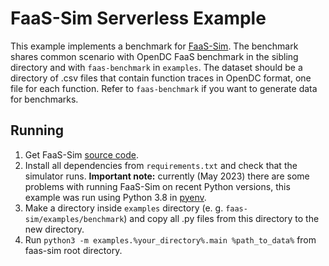 # FaaS-Sim Serverless Example
This example implements a benchmark for [FaaS-Sim](https://github.com/edgerun/faas-sim/tree/master). The benchmark shares common scenario with OpenDC FaaS benchmark in the sibling directory and with `faas-benchmark` in `examples`. The dataset should be a directory of .csv files that contain function traces in OpenDC format, one file for each function. Refer to `faas-benchmark` if you want to generate data for benchmarks.
## Running
1. Get FaaS-Sim [source code](https://github.com/edgerun/faas-sim/tree/master).
2. Install all dependencies from `requirements.txt` and check that the simulator runs. 
**Important note:** currently (May 2023) there are some problems with running FaaS-Sim on recent Python versions, this example was run using Python 3.8 in [pyenv](https://github.com/pyenv/pyenv).
3. Make a directory inside `examples` directory (e. g. `faas-sim/examples/benchmark`) and copy all .py files from this directory to the new directory.
4. Run `python3 -m examples.%your_directory%.main %path_to_data%` from faas-sim root directory.
